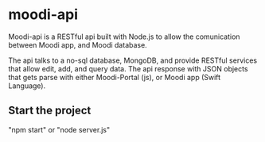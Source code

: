 # moodi-api 

Moodi-api is a RESTful api built with Node.js to allow the comunication between Moodi app, and Moodi database.

The api talks to a no-sql database, MongoDB, and provide RESTful services that allow edit, add, and query data.
The api response with JSON objects that gets parse with either Moodi-Portal (js), or Moodi app (Swift Language).

## Start the project
  "npm start" or "node server.js"
